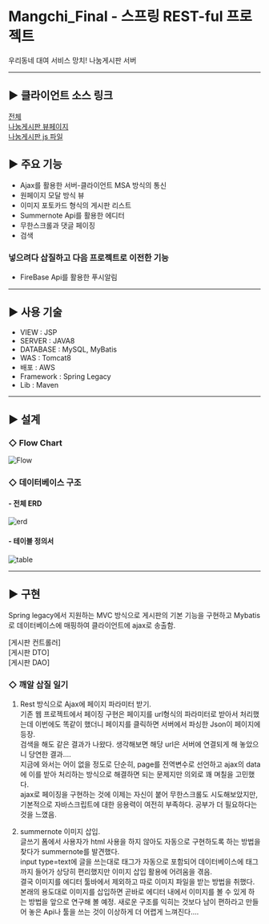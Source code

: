 # Mangchi_Final - 스프링 REST-ful 프로젝트
우리동네 대여 서비스 망치! 나눔게시판 서버    

<hr />

## ▶ 클라이언트 소스 링크
[전체](https://github.com/maiorem/Mangchi-Final)       
[나눔게시판 뷰페이지](https://github.com/maiorem/Mangchi-Final/blob/master/Mangch_Client/src/main/webapp/WEB-INF/views/donateBoard/donateBoard.jsp)       
[나눔게시판 js 파일](https://github.com/maiorem/Mangchi-Final/blob/master/Mangch_Client/src/main/webapp/resources/js/hong.js)


## ▶ 주요 기능    
* Ajax를 활용한 서버-클라이언트 MSA 방식의 통신     
* 원페이지 모달 방식 뷰    
* 이미지 포토카드 형식의 게시판 리스트      
* Summernote Api를 활용한 에디터    
* 무한스크롤과 댓글 페이징      
* 검색

### 넣으려다 삽질하고 다음 프로젝트로 이전한 기능    
* FireBase Api를 활용한 푸시알림


<hr />

## ▶ 사용 기술    
* VIEW : JSP     
* SERVER : JAVA8    
* DATABASE : MySQL, MyBatis    
* WAS : Tomcat8    
* 배포 : AWS    
* Framework : Spring Legacy   
* Lib : Maven

<hr />

## ▶ 설계

### ◇ Flow Chart    
![Flow](https://i.ibb.co/RgcyjS7/Mangchi-Na-Num.jpg)


### ◇ 데이터베이스 구조

#### - 전체 ERD

![erd](https://i.ibb.co/KKmQWHM/2.jpg)    


#### - 테이블 정의서

![table](https://i.ibb.co/Gsd9X0q/image.jpg)

<hr />

## ▶ 구현

Spring legacy에서 지원하는 MVC 방식으로 게시판의 기본 기능을 구현하고 Mybatis로 데이터베이스에 매핑하여 클라이언트에 ajax로 송출함.

[게시판 컨트롤러]    
[게시판 DTO]    
[게시판 DAO]    


### ◇ 깨알 삽질 일기
1. Rest 방식으로 Ajax에 페이지 파라미터 받기.       
  기존 웹 프로젝트에서 페이징 구현은 페이지를 url형식의 파라미터로 받아서 처리했는데 이번에도 똑같이 했더니 페이지를 클릭하면 서버에서 파싱한 Json이 페이지에 등장.    
  검색을 해도 같은 결과가 나왔다. 생각해보면 해당 url은 서버에 연결되게 해 놓았으니 당연한 결과....     
  지금에 와서는 어이 없을 정도로 단순히, page를 전역변수로 선언하고 ajax의 data에 이를 받아 처리하는 방식으로 해결하면 되는 문제지만 의외로 꽤 며칠을 고민했다.    
  ajax로 페이징을 구현하는 것에 이제는 자신이 붙어 무한스크롤도 시도해보았지만, 기본적으로 자바스크립트에 대한 응용력이 여전히 부족하다. 공부가 더 필요하다는 것을 느꼈음.      

2. summernote 이미지 삽입.    
  글쓰기 폼에서 사용자가 html 사용을 하지 않아도 자동으로 구현하도록 하는 방법을 찾다가 summernote를 발견했다.    
  input type=text에 글을 쓰는대로 태그가 자동으로 포함되어 데이터베이스에 태그까지 들어가 상당히 편리했지만 이미지 삽입 활용에 어려움을 겪음.    
  결국 이미지를 에디터 툴바에서 제외하고 따로 이미지 파일을 받는 방법을 취했다. 본래의 용도대로 이미지를 삽입하면 곧바로 에디터 내에서 이미지를 볼 수 있게 하는 방법을 앞으로 연구해 볼 예정.     새로운 구조를 익히는 것보다 남이 편하라고 만들어 놓은 Api나 툴을 쓰는 것이 이상하게 더 어렵게 느껴진다....      
  
  
